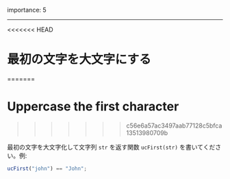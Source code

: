 importance: 5

---

<<<<<<< HEAD
# 最初の文字を大文字にする
=======
# Uppercase the first character
>>>>>>> c56e6a57ac3497aab77128c5bfca13513980709b

最初の文字を大文字化して文字列 `str` を返す関数 `ucFirst(str)` を書いてください。例:

```js
ucFirst("john") == "John";
```
